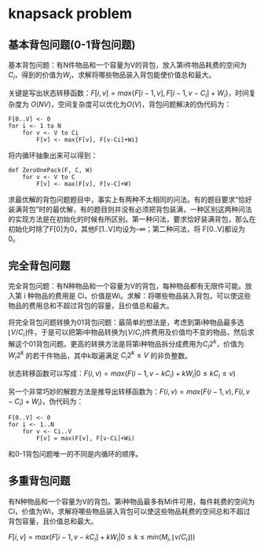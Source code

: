 # knapsack problem

## 基本背包问题(0-1背包问题)

基本背包问题：有N件物品和一个容量为V的背包，放入第i件物品耗费的空间为$C_i$，得到的价值为$W_i$，求解将哪些物品装入背包能使价值总和最大。

关键是写出状态转移函数：$F[i, v] = max\{F[i-1, v], F[i-1, v-C_i]+W_i\}$，时间复杂度为 $O(NV)$，空间复杂度可以优化为$O(V)$，背包问题解决的伪代码为：
```
F[0..V] <- 0
for i <- 1 to N
    for v <- V to Ci
        F[v] <- max{F[v], F[v-Ci]+Wi}
```
将内循环抽象出来可以得到：
```
def ZeroOnePack(F, C, W)
    for v <- V to C
        F[v] <- max(F[v], F[v-C]+W)
```

求最优解的背包问题题目中，事实上有两种不太相同的问法。有的题目要求“恰好装满背包”时的最优解，有的题目则并没有必须把背包装满，一种区别这两种问法的实现方法是在初始化的时候有所区别。第一种问法，要求恰好装满背包，那么在初始化时除了F[0]为0，其他F[1..V]均设为-∞；第二种问法，将 F[0..V]都设为0。

## 完全背包问题

完全背包问题：有N种物品和一个容量为V的背包，每种物品都有无限件可能。放入第 i 种物品的费用是 Ci，价值是Wi。求解：将哪些物品装入背包，可以使这些物品的费用总和不超过背包的容量，且价值总和最大。

将完全背包问题转换为01背包问题：最简单的想法是，考虑到第i种物品最多选$\lfloor V/C_i\rfloor$件，于是可以把第i中物品转换为$\lfloor V/C_i \rfloor$件费用及价值均不变的物品，然后求解这个01背包问题。更高的转换方法是将第i种物品拆分成费用为$C_i 2^k$，价值为 $W_i 2^k$ 的若干件物品，其中k取遍满足 $C_i2^k\le V$ 的非负整数。

状态转移函数可以写成：$F(i, v)=max(F(i-1, v-kC_i)+kW_i | 0\le kC_i \le v)$

另一个非常巧妙的解题方法是推导出转移函数为：$F(i, v)=max(F(i-1, v), F(i, v-C_i)+W_i)$，伪代码为：
```
F[0..V] <- 0
for i <- 1..N
    for v <- Ci..V
        F[v] = max(F[v], F[v-Ci]+Wi)
```
和0-1背包问题唯一的不同是内循环的顺序。

## 多重背包问题

有N种物品和一个容量为V的背包。第i种物品最多有Mi件可用，每件耗费的空间为 Ci，价值为Wi，求解将哪些物品装入背包可以使这些物品耗费的空间总和不超过背包容量，且价值总和最大。

$F[i, v]=max(F[i-1, v-kC_i]+kW_i | 0\le k\le min(M_i, \lfloor v/C_i \rfloor))$


